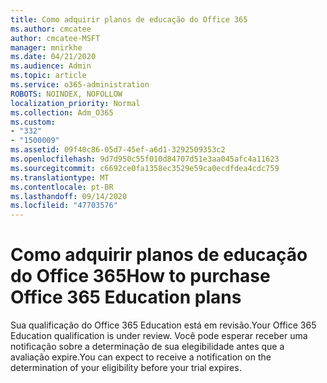 ```yaml
---
title: Como adquirir planos de educação do Office 365
ms.author: cmcatee
author: cmcatee-MSFT
manager: mnirkhe
ms.date: 04/21/2020
ms.audience: Admin
ms.topic: article
ms.service: o365-administration
ROBOTS: NOINDEX, NOFOLLOW
localization_priority: Normal
ms.collection: Adm_O365
ms.custom:
- "332"
- "1500009"
ms.assetid: 09f40c86-05d7-45ef-a6d1-3292509353c2
ms.openlocfilehash: 9d7d950c55f010d84707d51e3aa045afc4a11623
ms.sourcegitcommit: c6692ce0fa1358ec3529e59ca0ecdfdea4cdc759
ms.translationtype: MT
ms.contentlocale: pt-BR
ms.lasthandoff: 09/14/2020
ms.locfileid: "47703576"
---
```

# <a name="how-to-purchase-office-365-education-plans"></a><span data-ttu-id="03b33-102">Como adquirir planos de educação do Office 365</span><span class="sxs-lookup"><span data-stu-id="03b33-102">How to purchase Office 365 Education plans</span></span>

<span data-ttu-id="03b33-103">Sua qualificação do Office 365 Education está em revisão.</span><span class="sxs-lookup"><span data-stu-id="03b33-103">Your Office 365 Education qualification is under review.</span></span> <span data-ttu-id="03b33-104">Você pode esperar receber uma notificação sobre a determinação de sua elegibilidade antes que a avaliação expire.</span><span class="sxs-lookup"><span data-stu-id="03b33-104">You can expect to receive a notification on the determination of your eligibility before your trial expires.</span></span>